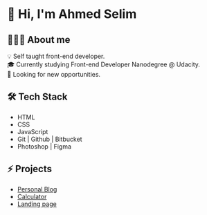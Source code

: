 # 👋 Hi, I'm Ahmed Selim

## 👨🏻‍💻 About me
💡 Self taught front-end developer.  
🎓 Currently studying Front-end Developer Nanodegree @ Udacity.  
🔭 Looking for new opportunities.  

## 🛠 Tech Stack
- HTML
- CSS
- JavaScript
- Git | Github | Bitbucket
- Photoshop | Figma

## ⚡️ Projects
- [Personal Blog](https://a-selim.github.io/personal-blog-website/)
- [Calculator](https://a-selim.github.io/calculator/)
- [Landing page](https://a-selim.github.io/landing-page/)
